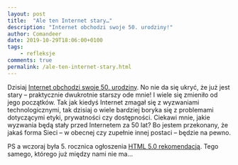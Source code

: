 ```yaml
---
layout: post
title:  "Ale ten Internet stary…"
description: "Internet obchodzi swoje 50. urodziny!"
author: Comandeer
date: 2019-10-29T18:06:00+0100
tags:
    - refleksje
comments: true
permalink: /ale-ten-internet-stary.html
---
```


Dzisiaj [Internet obchodzi swoje 50. urodziny](https://twitter.com/timberners_lee/status/1189128206466637824). No nie da się ukryć, że już jest stary – praktycznie dwukrotnie starszy ode mnie! I wiele się zmieniło od jego początków. Tak jak kiedyś Internet zmagał się z wyzwaniami technologicznymi, tak dzisiaj o wiele bardziej boryka się z problemami dotyczącymi etyki, prywatności czy dostępności.
Ciekawi mnie, jakie wyzwania będą stały przed Internetem za 50 lat? Bo jestem przekonany, że jakaś forma Sieci – w obecnej czy zupełnie innej postaci – będzie na pewno.

PS a wczoraj była 5. rocznica ogłoszenia [HTML 5.0 rekomendacją](https://www.w3.org/TR/html50/). Tego samego, którego już między nami nie ma…
